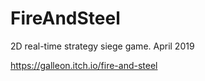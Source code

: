 # FireAndSteel
2D real-time strategy siege game.
April 2019

https://galleon.itch.io/fire-and-steel
